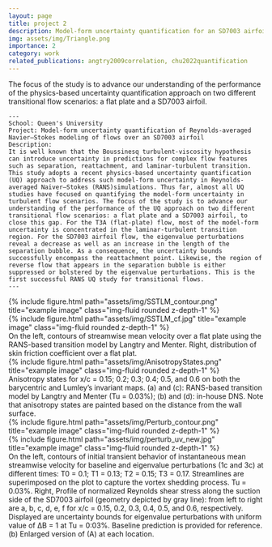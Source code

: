 ```yaml
---
layout: page
title: project 2
description: Model-form uncertainty quantification for an SD7003 airfoil
img: assets/img/Triangle.png
importance: 2
category: work
related_publications: angtry2009correlation, chu2022quantification
---
```


The focus of the study is to advance our understanding of the performance of the physics-based uncertainty quantification approach on two different transitional flow scenarios: a flat plate and a SD7003 airfoil.

    ---
    School: Queen's University
    Project: Model-form uncertainty quantification of Reynolds-averaged Navier–Stokes modeling of flows over an SD7003 airfoil
    Description:
    It is well known that the Boussinesq turbulent-viscosity hypothesis can introduce uncertainty in predictions for complex flow features such as separation, reattachment, and laminar-turbulent transition. This study adopts a recent physics-based uncertainty quantification (UQ) approach to address such model-form uncertainty in Reynolds-averaged Naiver–Stokes (RANS)simulations. Thus far, almost all UQ studies have focused on quantifying the model-form uncertainty in turbulent flow scenarios. The focus of the study is to advance our understanding of the performance of the UQ approach on two different transitional flow scenarios: a flat plate and a SD7003 airfoil, to close this gap. For the T3A (flat-plate) flow, most of the model-form uncertainty is concentrated in the laminar-turbulent transition region. For the SD7003 airfoil flow, the eigenvalue perturbations reveal a decrease as well as an increase in the length of the separation bubble. As a consequence, the uncertainty bounds successfully encompass the reattachment point. Likewise, the region of reverse flow that appears in the separation bubble is either suppressed or bolstered by the eigenvalue perturbations. This is the first successful RANS UQ study for transitional flows.
    ---

<div class="row">
    <div class="col-sm mt-3 mt-md-0">
        {% include figure.html path="assets/img/SSTLM_contour.png" title="example image" class="img-fluid rounded z-depth-1" %}
    </div>
    <div class="col-sm mt-3 mt-md-0">
        {% include figure.html path="assets/img/SSTLM_cf.jpg" title="example image" class="img-fluid rounded z-depth-1" %}
    </div>
</div>
<div class="caption">
     On the left, contours of streamwise mean velocity over a flat plate using the RANS-based transition model by Langtry and Menter. Right, distribution of skin friction coefficient over a flat plat.
</div>
<div class="row">
    <div class="col-sm mt-3 mt-md-0">
        {% include figure.html path="assets/img/AnisotropyStates.png" title="example image" class="img-fluid rounded z-depth-1" %}
    </div>
</div>
<div class="caption">
    Anisotropy states for x/c = 0.15; 0.2; 0.3; 0.4; 0.5, and 0.6 on both the barycentric and Lumley’s invariant maps. (a) and (c): RANS-based transition model by Langtry and Menter (Tu = 0.03%); (b) and (d): in-house DNS. Note that anisotropy states are painted based on the distance from the wall surface.
</div>

<div class="row justify-content-sm-center">
    <div class="col-sm-8 mt-3 mt-md-0">
        {% include figure.html path="assets/img/Perturb_contour.png" title="example image" class="img-fluid rounded z-depth-1" %}
    </div>
    <div class="col-sm-4 mt-3 mt-md-0">
        {% include figure.html path="assets/img/perturb_uv_new.jpg" title="example image" class="img-fluid rounded z-depth-1" %}
    </div>
</div>
<div class="caption">
    On the left, contours of initial transient behavior of instantaneous mean streamwise velocity for baseline and eigenvalue perturbations (1c and 3c) at different times: T0 = 0.1; T1 = 0.13; T2 = 0.15; T3 = 0.17. Streamlines are superimposed on the plot to capture the vortex shedding process. Tu = 0.03%. Right, Profile of normalized Reynolds shear stress along the suction side of the SD7003 airfoil (geometry depicted by gray line): from left to right are a, b, c, d, e, f for x/c = 0.15, 0.2, 0.3, 0.4, 0.5, and 0.6, respectively. Displayed are uncertainty bounds for eigenvalue perturbations with uniform value of ΔB = 1 at Tu = 0:03%. Baseline prediction is provided for reference. (b) Enlarged version of (A) at each location.
</div>





